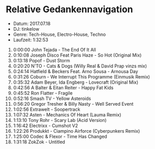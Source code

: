 # Relative Gedankennavigation

* Datum: 2017.07.18
* DJ: tinkelow
* Genre: Tech-House, Electro-House, Techno
* Laufzeit: 1:32:53

01. 0:00:00 John Tejada - The End Of It All
02. 0:10:08 Joseph Disco Feat Paris Haze - So Hot (Original Mix)
03. 0:13:18 Popof - Dust Storm
04. 0:20:20 N'TO - Cats & Dogs (Willy Real & David Prap vinzs mix)
05. 0:24:14 Hatfield & Beckers Feat. Arno Sousa - Arnousa Day
06. 0:31:26 Coburn - We Interrupt This Programme (Einmusik Remix)
07. 0:35:32 Adam Beyer, Ida Engberg - Lovecraft (Original Mix)
08. 0:42:56 A Balter & Eitan Reiter - Happy Fat Kids
09. 0:45:52 Ron Flatter - Fragile
10. 0:52:16 Smash TV - Yellow Asteroids
11. 0:56:20 Gregor Tresher & Billy Nasty - Well Served Event
12. 1:02:56 Extrawelt - Soopertrack
13. 1:07:32 Asten - Mechanics Of Heart (Lauma Remix)
14. 1:13:10 Tony Rohr - Scary Lab (Acid Version)
15. 1:16:42 Electrixx - Cumshot V2
16. 1:22:26 Produkkt - Ciampino Airforce (Cyberpunkers Remix)
17. 1:25:00 Codec & Flexor - Time Has Changed
18. 1:31:18 ZokZok - Untitled
